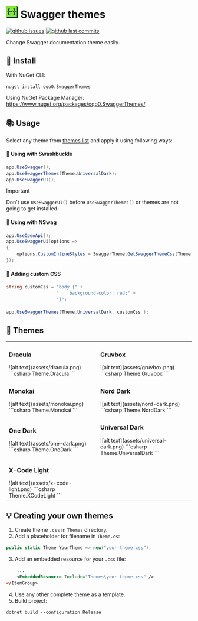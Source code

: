 <h1>
    <img height="32" src="SwaggerThemes/package-logo.png" alt="Logo">
    Swagger themes
</h1>

[![github issues](https://img.shields.io/github/issues/oqo0/swagger-themes?&color=E0AF18)]()
[![github last commits](https://img.shields.io/github/last-commit/oqo0/swagger-themes)]()

Change Swagger documentation theme easily.

## 💾 Install
With NuGet CLI:
```
nuget install oqo0.SwaggerThemes
```
Using NuGet Package Manager:
https://www.nuget.org/packages/oqo0.SwaggerThemes/

## 📚 Usage
Select any theme from [themes list](#themes) and apply it using following ways:
#### 📖 Using with Swashbuckle
```csharp
app.UseSwagger();
app.UseSwaggerThemes(Theme.UniversalDark);
app.UseSwaggerUI();
```

> [!IMPORTANT] 
> Don't use `UseSwaggerUI()` before `UseSwaggerThemes()` or themes are not going to get installed.

#### 📖 Using with NSwag
```csharp
app.UseOpenApi();
app.UseSwaggerUi(options =>
{
    options.CustomInlineStyles = SwaggerTheme.GetSwaggerThemeCss(Theme.UniversalDark);
});
```

#### 🔧 Adding custom CSS
```csharp
string customCss = "body {" +
                   "    background-color: red;" +
                   "}";

app.UseSwaggerThemes(Theme.UniversalDark, customCss );
```

## 🎨 Themes

<table>

<tr>
<td>

<h3>Dracula</h3>
![alt text](assets/dracula.png)  
```csharp
Theme.Dracula
```

</td>

<td>

<h3>Gruvbox</h3>
![alt text](assets/gruvbox.png)  
```csharp
Theme.Gruvbox
```

</td>
</tr>

<tr>
<td>

<h3>Monokai</h3>
![alt text](assets/monokai.png)  
```csharp
Theme.Monokai
```

</td>

<td>

<h3>Nord Dark</h3>
![alt text](assets/nord-dark.png)  
```csharp
Theme.NordDark
```

</td>
</tr>

<tr>
<td>

<h3>One Dark</h3>
![alt text](assets/one-dark.png)  
```csharp
Theme.OneDark
```

</td>

<td>

<h3>Universal Dark</h3>
![alt text](assets/universal-dark.png)  
```csharp
Theme.UniversalDark
```

</td>
</tr>

<tr>
<td>

<h3>X-Code Light</h3>
![alt text](assets/x-code-light.png)  
```csharp
Theme.XCodeLight
```

</td>

</tr>

</table>

## 💡 Creating your own themes

1. Create theme `.css` in `Themes` directory.
2. Add a placeholder for filename in `Theme.cs`:
```csharp
public static Theme YourTheme => new("your-theme.css");
```
3. Add an embedded resource for your `.css` file:
```xml
    ...
    <EmbeddedResource Include="Themes\your-theme.css" />
</ItemGroup>
```
4. Use any other complete theme as a template.
5. Build project:  
```
dotnet build --configuration Release
```
